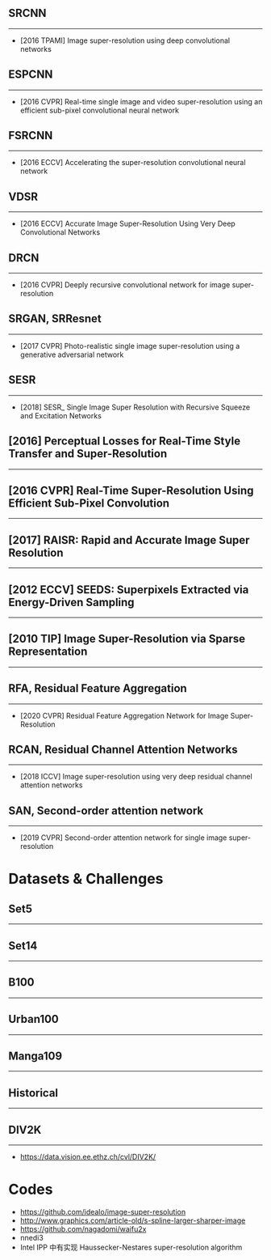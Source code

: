 ## SRCNN
---
- [2016 TPAMI] Image super-resolution using deep convolutional networks

## ESPCNN
---
- [2016 CVPR] Real-time single image and video super-resolution using an efficient sub-pixel convolutional neural network

## FSRCNN
---
- [2016 ECCV] Accelerating the super-resolution convolutional neural network

## VDSR
---
- [2016 ECCV] Accurate Image Super-Resolution Using Very Deep Convolutional Networks

## DRCN
---
- [2016 CVPR] Deeply recursive convolutional network for image super-resolution

## SRGAN, SRResnet
---
- [2017 CVPR] Photo-realistic single image super-resolution using a generative adversarial network

## SESR
---
- [2018] SESR_ Single Image Super Resolution with Recursive Squeeze and Excitation Networks

## [2016] Perceptual Losses for Real-Time Style Transfer and Super-Resolution
---

## [2016 CVPR] Real-Time Super-Resolution Using Efficient Sub-Pixel Convolution
---

## [2017] RAISR: Rapid and Accurate Image Super Resolution
---

## [2012 ECCV] SEEDS: Superpixels Extracted via Energy-Driven Sampling
---

## [2010 TIP] Image Super-Resolution via Sparse Representation
---

## RFA, Residual Feature Aggregation
---
- [2020 CVPR] Residual Feature Aggregation Network for Image Super-Resolution

## RCAN, Residual Channel Attention Networks
---
- [2018 ICCV] Image super-resolution using very deep residual channel attention networks

## SAN, Second-order attention network
---
- [2019 CVPR] Second-order attention network for single image super-resolution


# Datasets & Challenges

## Set5
---

## Set14
---

## B100
---

## Urban100
---

## Manga109
---

## Historical
---

## DIV2K
---
- https://data.vision.ee.ethz.ch/cvl/DIV2K/


# Codes
- https://github.com/idealo/image-super-resolution
- http://www.graphics.com/article-old/s-spline-larger-sharper-image
- https://github.com/nagadomi/waifu2x
- nnedi3
- Intel IPP 中有实现 Haussecker-Nestares super-resolution algorithm


